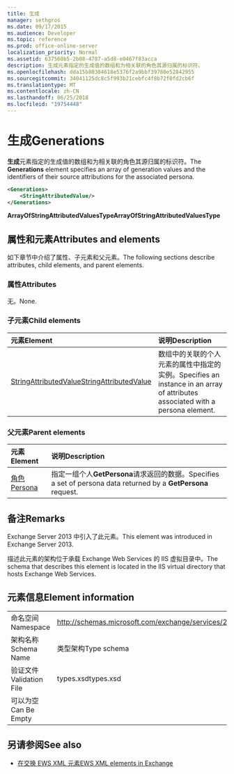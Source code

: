 ```yaml
---
title: 生成
manager: sethgros
ms.date: 09/17/2015
ms.audience: Developer
ms.topic: reference
ms.prod: office-online-server
localization_priority: Normal
ms.assetid: 637560b5-2b08-4787-a5d8-e0467f83acca
description: 生成元素指定的生成值的数组和为相关联的角色其源归属的标识符。
ms.openlocfilehash: dda15b80304618e5376f2a9bbf39780e52842955
ms.sourcegitcommit: 34041125dc8c5f993b21cebfc4f8b72f0fd2cb6f
ms.translationtype: MT
ms.contentlocale: zh-CN
ms.lasthandoff: 06/25/2018
ms.locfileid: "19754448"
---
```

# <a name="generations"></a><span data-ttu-id="bf68c-103">生成</span><span class="sxs-lookup"><span data-stu-id="bf68c-103">Generations</span></span>

<span data-ttu-id="bf68c-104">**生成**元素指定的生成值的数组和为相关联的角色其源归属的标识符。</span><span class="sxs-lookup"><span data-stu-id="bf68c-104">The **Generations** element specifies an array of generation values and the identifiers of their source attributions for the associated persona.</span></span> 
  
```XML
<Generations>
    <StringAttributedValue/>
</Generations>
```

 <span data-ttu-id="bf68c-105">**ArrayOfStringAttributedValuesType**</span><span class="sxs-lookup"><span data-stu-id="bf68c-105">**ArrayOfStringAttributedValuesType**</span></span>
## <a name="attributes-and-elements"></a><span data-ttu-id="bf68c-106">属性和元素</span><span class="sxs-lookup"><span data-stu-id="bf68c-106">Attributes and elements</span></span>

<span data-ttu-id="bf68c-107">如下章节中介绍了属性、子元素和父元素。</span><span class="sxs-lookup"><span data-stu-id="bf68c-107">The following sections describe attributes, child elements, and parent elements.</span></span>
  
### <a name="attributes"></a><span data-ttu-id="bf68c-108">属性</span><span class="sxs-lookup"><span data-stu-id="bf68c-108">Attributes</span></span>

<span data-ttu-id="bf68c-109">无。</span><span class="sxs-lookup"><span data-stu-id="bf68c-109">None.</span></span>
  
### <a name="child-elements"></a><span data-ttu-id="bf68c-110">子元素</span><span class="sxs-lookup"><span data-stu-id="bf68c-110">Child elements</span></span>

|<span data-ttu-id="bf68c-111">**元素**</span><span class="sxs-lookup"><span data-stu-id="bf68c-111">**Element**</span></span>|<span data-ttu-id="bf68c-112">**说明**</span><span class="sxs-lookup"><span data-stu-id="bf68c-112">**Description**</span></span>|
|:-----|:-----|
|[<span data-ttu-id="bf68c-113">StringAttributedValue</span><span class="sxs-lookup"><span data-stu-id="bf68c-113">StringAttributedValue</span></span>](stringattributedvalue.md) <br/> |<span data-ttu-id="bf68c-114">数组中的关联的个人元素的属性中指定的实例。</span><span class="sxs-lookup"><span data-stu-id="bf68c-114">Specifies an instance in an array of attributes associated with a persona element.</span></span>  <br/> |
   
### <a name="parent-elements"></a><span data-ttu-id="bf68c-115">父元素</span><span class="sxs-lookup"><span data-stu-id="bf68c-115">Parent elements</span></span>

|<span data-ttu-id="bf68c-116">**元素**</span><span class="sxs-lookup"><span data-stu-id="bf68c-116">**Element**</span></span>|<span data-ttu-id="bf68c-117">**说明**</span><span class="sxs-lookup"><span data-stu-id="bf68c-117">**Description**</span></span>|
|:-----|:-----|
|[<span data-ttu-id="bf68c-118">角色</span><span class="sxs-lookup"><span data-stu-id="bf68c-118">Persona</span></span>](persona.md) <br/> |<span data-ttu-id="bf68c-119">指定一组个人**GetPersona**请求返回的数据。</span><span class="sxs-lookup"><span data-stu-id="bf68c-119">Specifies a set of persona data returned by a **GetPersona** request.</span></span>  <br/> |
   
## <a name="remarks"></a><span data-ttu-id="bf68c-120">备注</span><span class="sxs-lookup"><span data-stu-id="bf68c-120">Remarks</span></span>

<span data-ttu-id="bf68c-121">Exchange Server 2013 中引入了此元素。</span><span class="sxs-lookup"><span data-stu-id="bf68c-121">This element was introduced in Exchange Server 2013.</span></span>
  
<span data-ttu-id="bf68c-122">描述此元素的架构位于承载 Exchange Web Services 的 IIS 虚拟目录中。</span><span class="sxs-lookup"><span data-stu-id="bf68c-122">The schema that describes this element is located in the IIS virtual directory that hosts Exchange Web Services.</span></span>
  
## <a name="element-information"></a><span data-ttu-id="bf68c-123">元素信息</span><span class="sxs-lookup"><span data-stu-id="bf68c-123">Element information</span></span>

|||
|:-----|:-----|
|<span data-ttu-id="bf68c-124">命名空间</span><span class="sxs-lookup"><span data-stu-id="bf68c-124">Namespace</span></span>  <br/> |http://schemas.microsoft.com/exchange/services/2006/types  <br/> |
|<span data-ttu-id="bf68c-125">架构名称</span><span class="sxs-lookup"><span data-stu-id="bf68c-125">Schema Name</span></span>  <br/> |<span data-ttu-id="bf68c-126">类型架构</span><span class="sxs-lookup"><span data-stu-id="bf68c-126">Type schema</span></span>  <br/> |
|<span data-ttu-id="bf68c-127">验证文件</span><span class="sxs-lookup"><span data-stu-id="bf68c-127">Validation File</span></span>  <br/> |<span data-ttu-id="bf68c-128">types.xsd</span><span class="sxs-lookup"><span data-stu-id="bf68c-128">types.xsd</span></span>  <br/> |
|<span data-ttu-id="bf68c-129">可以为空</span><span class="sxs-lookup"><span data-stu-id="bf68c-129">Can Be Empty</span></span>  <br/> ||
   
## <a name="see-also"></a><span data-ttu-id="bf68c-130">另请参阅</span><span class="sxs-lookup"><span data-stu-id="bf68c-130">See also</span></span>



- [<span data-ttu-id="bf68c-131">在交换 EWS XML 元素</span><span class="sxs-lookup"><span data-stu-id="bf68c-131">EWS XML elements in Exchange</span></span>](ews-xml-elements-in-exchange.md)


